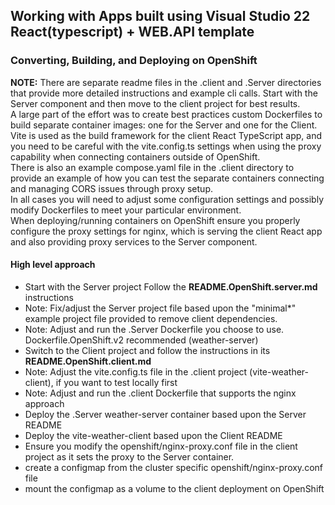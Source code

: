 
## Working with Apps built using Visual Studio 22 React(typescript) + WEB.API template
### Converting, Building, and Deploying on OpenShift

**NOTE:** There are separate readme files in the .client and .Server directories that provide more detailed instructions and example cli calls.  Start with the Server component and then move to the client project for best results.  
A large part of the effort was to create best practices custom Dockerfiles to build separate container images: one for the Server and one for the Client.  
Vite is used as the build framework for the client React TypeScript app, and you need to be careful with the vite.config.ts settings when using the proxy capability when connecting containers outside of OpenShift.  
There is also an example compose.yaml file in the .client directory to provide an example of how you can test the separate containers connecting and managing CORS issues through proxy setup.  
In all cases you will need to adjust some configuration settings and possibly modify Dockerfiles to meet your particular environment.  
When deploying/running containers on OpenShift ensure you properly configure the proxy settings for nginx, which is serving the client React app and also providing proxy services to the Server component.  

#### High level approach

- Start with the Server project  Follow the **README.OpenShift.server.md** instructions
- Note: Fix/adjust the Server project file based upon the "minimal*" example project file provided to remove client dependencies.
- Note: Adjust and run the .Server Dockerfile you choose to use. Dockerfile.OpenShift.v2 recommended (weather-server)
- Switch to the Client project and follow the instructions in its **README.OpenShift.client.md**
- Note: Adjust the vite.config.ts file in the .client project  (vite-weather-client), if you want to test locally first
- Note: Adjust and run the .client Dockerfile that supports the nginx approach
- Deploy the .Server  weather-server container based upon the Server README
- Deploy the vite-weather-client based upon the Client README
- Ensure you modify the openshift/nginx-proxy.conf file in the client project as it sets the proxy to the Server container.
- create a configmap from the cluster specific openshift/nginx-proxy.conf file
- mount the configmap as a volume to the client deployment on OpenShift

